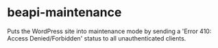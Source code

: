 # beapi-maintenance
Puts the WordPress site into maintenance mode by sending a 'Error 410: Access Denied/Forbidden' status to all unauthenticated clients.

